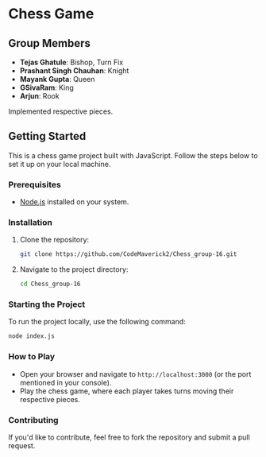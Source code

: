 # Chess Game


## Group Members
- **Tejas Ghatule**: Bishop, Turn Fix
- **Prashant Singh Chauhan**: Knight
- **Mayank Gupta**: Queen
- **GSivaRam**: King
- **Arjun**: Rook

Implemented respective pieces.

## Getting Started

This is a chess game project built with JavaScript. Follow the steps below to set it up on your local machine.

### Prerequisites
- [Node.js](https://nodejs.org/) installed on your system.

### Installation
1. Clone the repository:
    ```bash
    git clone https://github.com/CodeMaverick2/Chess_group-16.git
    ```
2. Navigate to the project directory:
    ```bash
    cd Chess_group-16
    ```
    
### Starting the Project
To run the project locally, use the following command:

```bash
node index.js
```

### How to Play
- Open your browser and navigate to `http://localhost:3000` (or the port mentioned in your console).
- Play the chess game, where each player takes turns moving their respective pieces.

### Contributing
If you'd like to contribute, feel free to fork the repository and submit a pull request.
